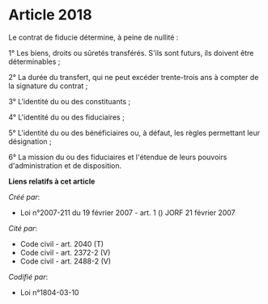 # Article 2018

Le contrat de fiducie détermine, à peine de nullité :

1° Les biens, droits ou sûretés transférés. S'ils sont futurs, ils doivent être déterminables ;

2° La durée du transfert, qui ne peut excéder trente-trois ans à compter de la signature du contrat ;

3° L'identité du ou des constituants ;

4° L'identité du ou des fiduciaires ;

5° L'identité du ou des bénéficiaires ou, à défaut, les règles permettant leur désignation ;

6° La mission du ou des fiduciaires et l'étendue de leurs pouvoirs d'administration et de disposition.

**Liens relatifs à cet article**

_Créé par_:

  - Loi n°2007-211 du 19 février 2007 - art. 1 () JORF 21 février 2007

_Cité par_:

  - Code civil - art. 2040 (T)
  - Code civil - art. 2372-2 (V)
  - Code civil - art. 2488-2 (V)

_Codifié par_:

  - Loi n°1804-03-10
